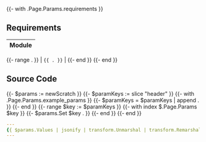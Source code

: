 {{- with .Page.Params.requirements }}
## Requirements
| Module |
| ------ |
{{- range . }}
| `{{ . }}` |
{{- end }}
{{- end }}

## Source Code

{{- $params := newScratch }}
{{- $paramKeys := slice "header" }}
{{- with .Page.Params.example_params }}
  {{- $paramKeys = $paramKeys | append . }}
{{- end }}
{{- range $key := $paramKeys }}
  {{- with index $.Page.Params $key }}
    {{- $params.Set $key . }}
  {{- end }}
{{- end }}

```yaml
---
{{ $params.Values | jsonify | transform.Unmarshal | transform.Remarshal `yaml` -}}
---
```
